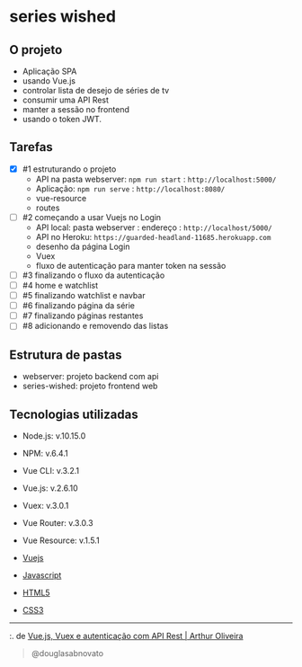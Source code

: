 # series wished

## O projeto

- Aplicação SPA 
- usando Vue.js
- controlar lista de desejo de séries de tv 
- consumir uma API Rest
- manter a sessão no frontend
- usando o token JWT.

## Tarefas

- [x] #1 estruturando o projeto
    - API na pasta webserver: `npm run start` : `http://localhost:5000/`
    - Aplicação: `npm run serve` : `http://localhost:8080/`
    - vue-resource
    - routes
- [ ] #2 começando a usar Vuejs no Login    
    - API local: pasta webserver : endereço : `http://localhost/5000/`
    - API no Heroku: `https://guarded-headland-11685.herokuapp.com`
    - desenho da página Login
    - Vuex 
    - fluxo de autenticação para manter token na sessão
- [ ] #3 finalizando o fluxo da autenticação
- [ ] #4 home e watchlist
- [ ] #5 finalizando watchlist e navbar
- [ ] #6 finalizando página da série
- [ ] #7 finalizando páginas restantes
- [ ] #8 adicionando e removendo das listas

## Estrutura de pastas

- webserver: projeto backend com api
- series-wished: projeto frontend web

## Tecnologias utilizadas

- Node.js: v.10.15.0
- NPM: v.6.4.1
- Vue CLI: v.3.2.1
- Vue.js: v.2.6.10
- Vuex: v.3.0.1
- Vue Router: v.3.0.3
- Vue Resource: v.1.5.1

- [Vuejs](https://vuejs.org/)
- [Javascript](https://developer.mozilla.org/pt-BR/docs/Web/JavaScript)
- [HTML5](https://developer.mozilla.org/pt-BR/docs/Web/HTML/Element)
- [CSS3](https://developer.mozilla.org/pt-BR/docs/Web/CSS)

---

:. de [Vue.js, Vuex e autenticação com API Rest | Arthur Oliveira](https://www.youtube.com/playlist?list=PL7SyCwLzd5juMkMfe36pamqyK_8ugM-l3)
>@douglasabnovato